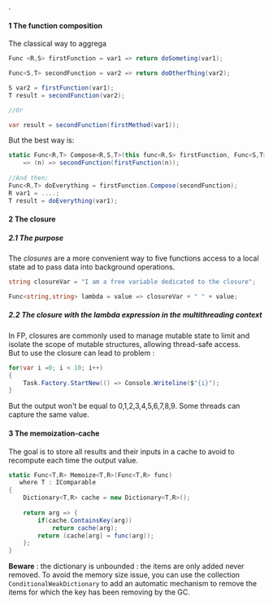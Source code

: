 .

#### 1 The function composition

The classical way to aggrega


```csharp
Func <R,S> firstFunction = var1 => return doSometing(var1);

Func<S,T> secondFunction = var2 => return doOtherThing(var2);

S var2 = firstFunction(var1);
T result = secondFunction(var2);

//Or

var result = secondFunction(firstMethod(var1));

```    

But the best way is:

```csharp
static Func<R,T> Compose<R,S,T>(this func<R,S> firstFunction, Func<S,T> secondFunction) 
    => (n) => secondFunction(firstFunction(n));
    
//And then:
Func<R,T> doEverything = firstFunction.Compose(secondFunction);
R var1 = ....;
T result = doEverything(var1);
```


#### 2 The closure

##### 2.1 The purpose

The _closures_ are a more convenient way to five functions access to a local state ad to pass data into background operations.

```csharp
string closureVar = "I am a free variable dedicated to the closure";

Func<string,string> lambda = value => closureVar + " " + value;

```    


##### 2.2 The closure with the lambda expression in the multithreading context

In FP, closures are commonly used to manage mutable state to limit and isolate the scope of mutable structures, allowing thread-safe access.  
But to use the closure can lead to problem : 


```csharp
for(var i =0; i < 10; i++)
{
    Task.Factory.StartNew(() => Console.Writeline($"{i}");
}
```

But the output won't be equal to 0,1,2,3,4,5,6,7,8,9. Some threads can capture the same value.


#### 3 The memoization-cache

The goal is to store all results and their inputs in a cache to avoid to recompute each time the output value.

```csharp
static Func<T,R> Memoize<T,R>(Func<T,R> func)
   where T : IComparable
{
    Dictionary<T,R> cache = new Dictionary<T,R>();
    
    return arg => {
        if(cache.ContainsKey(arg))
            return cache(arg);
        return (cache[arg] = func(arg));    
    };
}
```

__Beware__ : the dictionary is unbounded : the items are only added never removed. To avoid the memory size issue, you can use the collection ``` ConditionalWeakDictionary ``` to add an automatic mechanism to remove the items for which the key has been removing by the GC.

